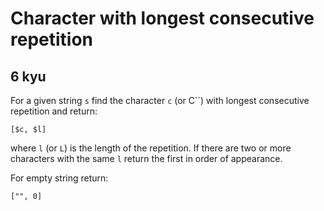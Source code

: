 # Character with longest consecutive repetition
## 6 kyu

For a given string `s` find the character `c` (or C``) with longest consecutive repetition and return:
```
[$c, $l]
```
where `l` (or `L`) is the length of the repetition. If there are two or more characters with the same `l` return the first in order of appearance.

For empty string return:
```
["", 0]
```